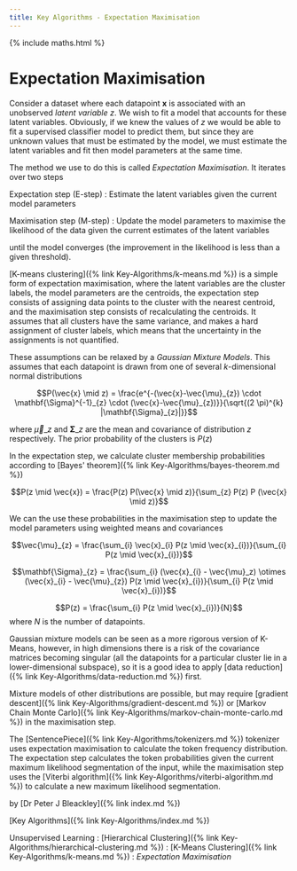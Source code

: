 ```yaml
---
title: Key Algorithms - Expectation Maximisation
---
```


{% include maths.html %}

# Expectation Maximisation

Consider a dataset where each datapoint $\mathbf{x}$ is associated with an unobserved *latent variable* $z$. We wish to fit a model that accounts for these latent variables. Obviously, if we knew the values of $z$ we would be able to fit a supervised classifier model to predict them, but since they are unknown values that must be estimated by the model, we must estimate the latent variables and fit then model parameters at the same time.

The method we use to do this is called *Expectation Maximisation*. It iterates over two steps

Expectation step (E-step)
: Estimate the latent variables given the current model parameters

Maximisation step (M-step)
: Update the model parameters to maximise the likelihood of the data given the current estimates of the latent variables

until the model converges (the improvement in the likelihood is less than a given threshold).

[K-means clustering]({% link Key-Algorithms/k-means.md %}) is a simple form of expectation maximisation, where the latent variables are the cluster labels, the model parameters are the centroids, the expectation step consists of assigning data points to the cluster with the nearest centroid, and the maximisation step consists of recalculating the centroids. It assumes that all clusters have the same variance, and makes a hard assignment of cluster labels, which means that the uncertainty in the assignments is not quantified.

These assumptions can be relaxed by a *Gaussian Mixture Models*. This assumes that each datapoint is drawn from one of several $k$-dimensional normal distributions 

$$P(\vec{x} \mid z) = \frac{e^{-(\vec{x}-\vec{\mu}_{z}) \cdot \mathbf{\Sigma}^{-1}_{z} \cdot (\vec{x}-\vec{\mu}_{z})}}{\sqrt{(2 \pi)^{k} |\mathbf{\Sigma}_{z}|}}$$

where $\vec{\mu}\_{z}$ and $\mathbf{\Sigma}\_{z}$ are the mean and covariance of distribution $z$ respectively. The prior probability of the clusters is $P(z)$

In the expectation step, we calculate cluster membership probabilities according to [Bayes' theorem]({% link Key-Algorithms/bayes-theorem.md %})

$$P(z \mid \vec{x}) = \frac{P(z) P(\vec{x} \mid z)}{\sum_{z} P(z) P (\vec{x} \mid z)}$$

We can the use these probabilities in the maximisation step to update the model parameters using weighted means and covariances

$$\vec{\mu}_{z} = \frac{\sum_{i} \vec{x}_{i} P(z \mid \vec{x}_{i})}{\sum_{i} P(z \mid \vec{x}_{i})}$$

$$\mathbf{\Sigma}_{z} = \frac{\sum_{i} (\vec{x}_{i} - \vec{\mu}_z) \otimes (\vec{x}_{i} - \vec{\mu}_{z}) P(z \mid \vec{x}_{i})}{\sum_{i} P(z \mid \vec{x}_{i})}$$

$$P(z) = \frac{\sum_{i} P(z \mid \vec{x}_{i})}{N}$$ where $N$ is the number of datapoints.

Gaussian mixture models can be seen as a more rigorous version of K-Means, however, in high dimensions there is a risk of the covariance matrices becoming singular (all the datapoints for a particular cluster lie in a lower-dimensional subspace), so it is a good idea to apply [data reduction]({% link Key-Algorithms/data-reduction.md %}) first.

Mixture models of other distributions are possible, but may require [gradient descent]({% link Key-Algorithms/gradient-descent.md %}) or [Markov Chain Monte Carlo]({% link Key-Algorithms/markov-chain-monte-carlo.md %}) in the maximisation step.

The [SentencePiece]({% link Key-Algorithms/tokenizers.md %}) tokenizer uses expectation maximisation to calculate the token frequency distribution. The expectation step calculates the token probabilities given the current maximum likelihood segmentation of the input, while the maximisation step uses the [Viterbi algorithm]({% link Key-Algorithms/viterbi-algorithm.md %}) to calculate a new maximum likelihood segmentation.

by [Dr Peter J Bleackley]({% link index.md %})

[Key Algorithms]({% link Key-Algorithms/index.md %})

Unsupervised Learning
: [Hierarchical Clustering]({% link Key-Algorithms/hierarchical-clustering.md %})
: [K-Means Clustering]({% link Key-Algorithms/k-means.md %})
: *Expectation Maximisation*
